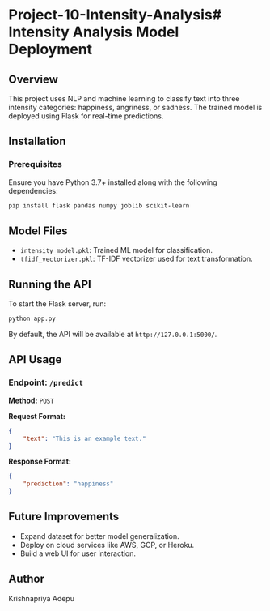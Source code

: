 # Project-10-Intensity-Analysis# Intensity Analysis Model Deployment

## Overview
This project uses NLP and machine learning to classify text into three intensity categories: happiness, angriness, or sadness. The trained model is deployed using Flask for real-time predictions.

## Installation
### Prerequisites
Ensure you have Python 3.7+ installed along with the following dependencies:
```bash
pip install flask pandas numpy joblib scikit-learn
```

## Model Files
- `intensity_model.pkl`: Trained ML model for classification.
- `tfidf_vectorizer.pkl`: TF-IDF vectorizer used for text transformation.

## Running the API
To start the Flask server, run:
```bash
python app.py
```
By default, the API will be available at `http://127.0.0.1:5000/`.

## API Usage
### Endpoint: `/predict`
**Method:** `POST`

**Request Format:**
```json
{
    "text": "This is an example text."
}
```

**Response Format:**
```json
{
    "prediction": "happiness"
}
```

## Future Improvements
- Expand dataset for better model generalization.
- Deploy on cloud services like AWS, GCP, or Heroku.
- Build a web UI for user interaction.

## Author
Krishnapriya Adepu


